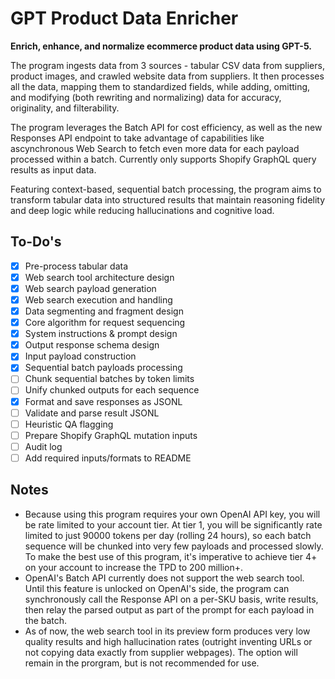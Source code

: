 # GPT Product Data Enricher

**Enrich, enhance, and normalize ecommerce product data using GPT-5.**

The program ingests data from 3 sources - tabular CSV data from suppliers, product images, and crawled website data from suppliers. It then processes all the data, mapping them to standardized fields, while adding, omitting, and modifying (both rewriting and normalizing) data for accuracy, originality, and filterability.

The program leverages the Batch API for cost efficiency, as well as the new Responses API endpoint to take advantage of capabilities like ascynchronous Web Search to fetch even more data for each payload processed within a batch. Currently only supports Shopify GraphQL query results as input data.

Featuring context-based, sequential batch processing, the program aims to transform tabular data into structured results that maintain reasoning fidelity and deep logic while reducing hallucinations and cognitive load.

## To-Do's

- [x] Pre-process tabular data
- [x] Web search tool architecture design
- [x] Web search payload generation
- [x] Web search execution and handling
- [x] Data segmenting and fragment design
- [x] Core algorithm for request sequencing
- [x] System instructions & prompt design
- [x] Output response schema design
- [x] Input payload construction
- [x] Sequential batch payloads processing
- [ ] Chunk sequential batches by token limits
- [ ] Unify chunked outputs for each sequence
- [x] Format and save responses as JSONL
- [ ] Validate and parse result JSONL
- [ ] Heuristic QA flagging
- [ ] Prepare Shopify GraphQL mutation inputs
- [ ] Audit log
- [ ] Add required inputs/formats to README

## Notes

- Because using this program requires your own OpenAI API key, you will be rate limited to your account tier. At tier 1, you will be significantly rate limited to just 90000 tokens per day (rolling 24 hours), so each batch sequence will be chunked into very few payloads and processed slowly. To make the best use of this program, it's imperative to achieve tier 4+ on your account to increase the TPD to 200 million+.
- OpenAI's Batch API currently does not support the web search tool. Until this feature is unlocked on OpenAI's side, the program can synchronously call the Response API on a per-SKU basis, write results, then relay the parsed output as part of the prompt for each payload in the batch.
- As of now, the web search tool in its preview form produces very low quality results and high hallucination rates (outright inventing URLs or not copying data exactly from supplier webpages). The option will remain in the prorgram, but is not recommended for use.
